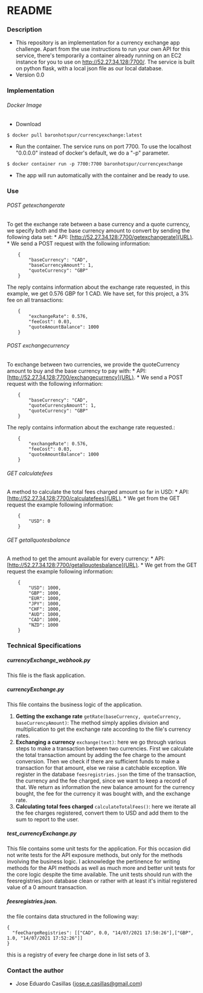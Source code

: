 # README #


### Description ###

* This repository is an implementation for a currency exchange app challenge.
Apart from the use instructions to run your own API for this service, there's temporarily a container already running on an EC2 instance for you to use on http://52.27.34.128:7700/.
The service is built on python flask, with a local json file as our local database.
* Version 0.0

### Implementation ###

###### Docker Image
* Download
```shell
$ docker pull baronhotspur/currencyexchange:latest
```
* Run the container. The service runs on port 7700. To use the localhost "0.0.0.0" instead of docker's default, we do a "-p" parameter.
```shell
$ docker container run -p 7700:7700 baronhotspur/currencyexchange
```
* The app will run automatically with the container and be ready to use.

### Use ###

###### POST getexchangerate
To get the exchange rate between a base currency and a quote currency, we specify both and the base currency amount to convert by sending the following data set:
    * API: [http://52.27.34.128:7700/getexchangerate](URL).
    * We send a POST request with the following information:
```    
    {
        "baseCurrency": "CAD",
        "baseCurrencyAmount": 1,
        "quoteCurrency": "GBP"
    }
```

The reply contains information about the exchange rate requested, in this example, we get 0.576 GBP for 1 CAD. We have set, for this project, a 3% fee on all transactions:
```
    {
        "exchangeRate": 0.576,
        "feeCost": 0.03,
        "quoteAmountBalance": 1000
    }
```
###### POST exchangecurrency
To exchange between two currencies, we provide the quoteCurrency amount to buy and the base currency to pay with:
    * API: [http://52.27.34.128:7700/exchangecurrency](URL).
    * We send a POST request with the following information:
```    
    {
        "baseCurrency": "CAD",
        "quoteCurrencyAmount": 1,
        "quoteCurrency": "GBP"
    }
```

The reply contains information about the exchange rate requested.:
```
    {
        "exchangeRate": 0.576,
        "feeCost": 0.03,
        "quoteAmountBalance": 1000
    }
```
###### GET calculatefees
A method to calculate the total fees charged amount so far in USD:
    * API: [http://52.27.34.128:7700/calculatefees](URL).
    * We get from the GET request the example following information:
```    
    {
        "USD": 0
    }
```

###### GET getallquotesbalance
A method to get the amount available for every currency:
    * API: [http://52.27.34.128:7700/getallquotesbalance](URL).
    * We get from the GET request the example following information:
```    
    {
        "USD": 1000,
        "GBP": 1000,
        "EUR": 1000,
        "JPY": 1000,
        "CHF": 1000,
        "AUD": 1000,
        "CAD": 1000,
        "NZD": 1000
    }
```



### Technical Specifications ###

##### currencyExchange_webhook.py
This file is the flask application.

##### currencyExchange.py
This file contains the business logic of the application.
1. **Getting the exchange rate** `getRate(baseCurrency, quoteCurrency, baseCurrencyAmount)`: The method simply applies division and multiplication to get the exchange rate according to the file's currency rates.
2. **Exchanging a currency**     `exchange(text)`: here we go through various steps to make a transaction between two currencies. First we calculate the total transaction amount by adding the fee charge to the amount conversion. Then we check if there are sufficient funds to make a transaction for that amount, else we raise a catchable exception. We register in the database `feesregistries.json` the time of the transaction, the currency and the fee charged, since we want to keep a record of that. We return as information the new balance amount for the currency bought, the fee for the currency it was bought with, and the exchange rate.
2. **Calculating total fees charged** `calculateTotalFees()`: here we iterate all the fee charges registered, convert them to USD and add them to the sum to report to the user.

##### test_currencyExchange.py
This file contains some unit tests for the application. For this occasion did not write tests for the API exposure methods, but only for the methods involving the business logic. I acknowledge the pertinence for writing methods for the API methods as well as much more and better unit tests for the core logic despite the time available. The unit tests should run with the feesregistries.json database clean or rather with at least it's initial registered value of a 0 amount transaction.

##### feesregistries.json.
the file contains data structured in the following way:
```
{
  "feeChargeRegistries": [["CAD", 0.0, "14/07/2021 17:50:26"],["GBP", 1.0, "14/07/2021 17:52:26"]]
}
```
this is a registry of every fee charge done in list sets of 3.

### Contact the author ###

* Jose Eduardo Casillas (jose.e.casillas@gmail.com)
